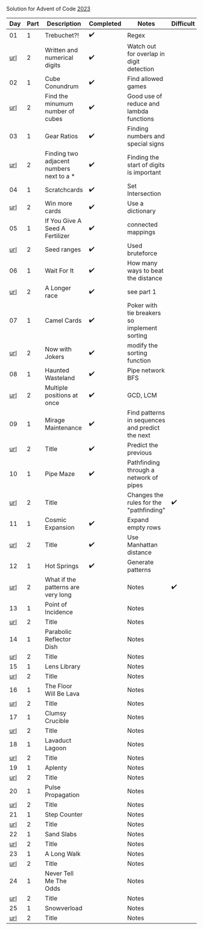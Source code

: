 Solution for Advent of Code [2023](https://adventofcode.com/2023)

| Day | Part | Description | Completed | Notes | Difficult | 
|-----|------|-------------|-----------|------|------------|
|  01 |  1   | Trebuchet?! | :heavy_check_mark: | Regex | |
| [url](https://adventofcode.com/2023/day/1) | 2 | Written and numerical digits  | :heavy_check_mark: | Watch out for overlap in digit detection | |
|  02 |  1   | Cube Conundrum | ✔️ | Find allowed games | |
| [url](https://adventofcode.com/2023/day/2) | 2 | Find the minumum number of cubes | ✔️ | Good use of reduce and lambda functions | |
|  03 |  1   | Gear Ratios | ✔️ | Finding numbers and special signs | |
| [url](https://adventofcode.com/2023/day/3) | 2 | Finding two adjacent numbers next to a * | ✔️ | Finding the start of digits is important | |
|  04 |  1   | Scratchcards | ✔️ | Set Intersection | |
| [url](https://adventofcode.com/2023/day/4) | 2 | Win more cards  | ✔️ | Use a dictionary | |
|  05 |  1   | If You Give A Seed A Fertilizer | ✔️ | connected mappings | |
| [url](https://adventofcode.com/2023/day/5) | 2 | Seed ranges | ✔️ | Used bruteforce | |
|  06 |  1   | Wait For It | ✔️ | How many ways to beat the distance | |
| [url](https://adventofcode.com/2023/day/6) | 2 | A Longer race | ✔️ | see part 1 | |
|  07 |  1   | Camel Cards | ✔️ | Poker with tie breakers so implement sorting | |
| [url](https://adventofcode.com/2023/day/7) | 2 | Now with Jokers | ✔️ | modify the sorting function | |
|  08 |  1   | Haunted Wasteland | ✔️ | Pipe network BFS | |
| [url](https://adventofcode.com/2023/day/8) | 2 | Multiple positions at once | ✔️ | GCD, LCM | |
|  09 |  1   | Mirage Maintenance | ✔️ | Find patterns in sequences and predict the next | |
| [url](https://adventofcode.com/2023/day/9) | 2 | Title  | ✔️ | Predict the previous | |
|  10 |  1   | Pipe Maze | ✔️ | Pathfinding through a network of pipes | |
| [url](https://adventofcode.com/2023/day/10) | 2 | Title  |  | Changes the rules for the "pathfinding" | ✔️ |
|  11 |  1   | Cosmic Expansion | ✔️ | Expand empty rows | |
| [url](https://adventofcode.com/2023/day/11) | 2 | Title  | ✔️ | Use Manhattan distance  | |
|  12 |  1   | Hot Springs | ✔️ | Generate patterns | |
| [url](https://adventofcode.com/2023/day/12) | 2 | What if the patterns are very long  |  | Notes | ✔️ |
|  13 |  1   | Point of Incidence |  | Notes | |
| [url](https://adventofcode.com/2023/day/13) | 2 | Title  |  | Notes | |
|  14 |  1   | Parabolic Reflector Dish |  | Notes | |
| [url](https://adventofcode.com/2023/day/14) | 2 | Title  |  | Notes | |
|  15 |  1   | Lens Library |  | Notes | |
| [url](https://adventofcode.com/2023/day/15) | 2 | Title  |  | Notes | |
|  16 |  1   | The Floor Will Be Lava |  | Notes | |
| [url](https://adventofcode.com/2023/day/16) | 2 | Title  |  | Notes | |
|  17 |  1   | Clumsy Crucible |  | Notes | |
| [url](https://adventofcode.com/2023/day/17) | 2 | Title  |  | Notes | |
|  18 |  1   | Lavaduct Lagoon |  | Notes | |
| [url](https://adventofcode.com/2023/day/18) | 2 | Title  |  | Notes | |
|  19 |  1   | Aplenty |  | Notes | |
| [url](https://adventofcode.com/2023/day/19) | 2 | Title  |  | Notes | |
|  20 |  1   | Pulse Propagation |  | Notes | |
| [url](https://adventofcode.com/2023/day/20) | 2 | Title  |  | Notes | |
|  21 |  1   | Step Counter |  | Notes | |
| [url](https://adventofcode.com/2023/day/21) | 2 | Title  |  | Notes | |
|  22 |  1   | Sand Slabs |  | Notes | |
| [url](https://adventofcode.com/2023/day/22) | 2 | Title  |  | Notes | |
|  23 |  1   | A Long Walk |  | Notes | |
| [url](https://adventofcode.com/2023/day/23) | 2 | Title  |  | Notes | |
|  24 |  1   | Never Tell Me The Odds |  | Notes | |
| [url](https://adventofcode.com/2023/day/24) | 2 | Title  |  | Notes | |
|  25 |  1   | Snowverload |  | Notes | |
| [url](https://adventofcode.com/2023/day/25) | 2 | Title  |  | Notes | |
